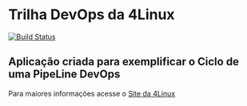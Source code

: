 # Trilha DevOps da 4Linux

<!-- Altere a Flag abaixo com sua URL do Travis -->
[![Build Status](https://travis-ci.com/jeffseraphim/DevOpsLab-HelloWorld.svg?branch=master)](https://travis-ci.com/jeffseraphim/DevOpsLab-HelloWorld)

## Aplicação criada para exemplificar o Ciclo de uma PipeLine DevOps


Para maiores informações acesse o [Site da 4Linux](https://www.4linux.com.br/cursos/devops)

